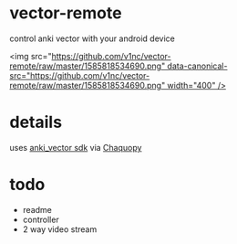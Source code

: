 # vector-remote
control anki vector with your android device


<img src="https://github.com/v1nc/vector-remote/raw/master/1585818534690.png" data-canonical-src="https://github.com/v1nc/vector-remote/raw/master/1585818534690.png" width="400" />



# details
uses [anki_vector sdk](https://developer.anki.com/vector/docs/index.html) via [Chaquopy](https://chaquo.com/chaquopy/)

# todo
- readme
- controller
- 2 way video stream
